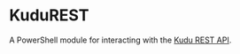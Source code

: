 # KuduREST

A PowerShell module for interacting with the [Kudu REST API](https://github.com/projectkudu/kudu/wiki/REST-API).
